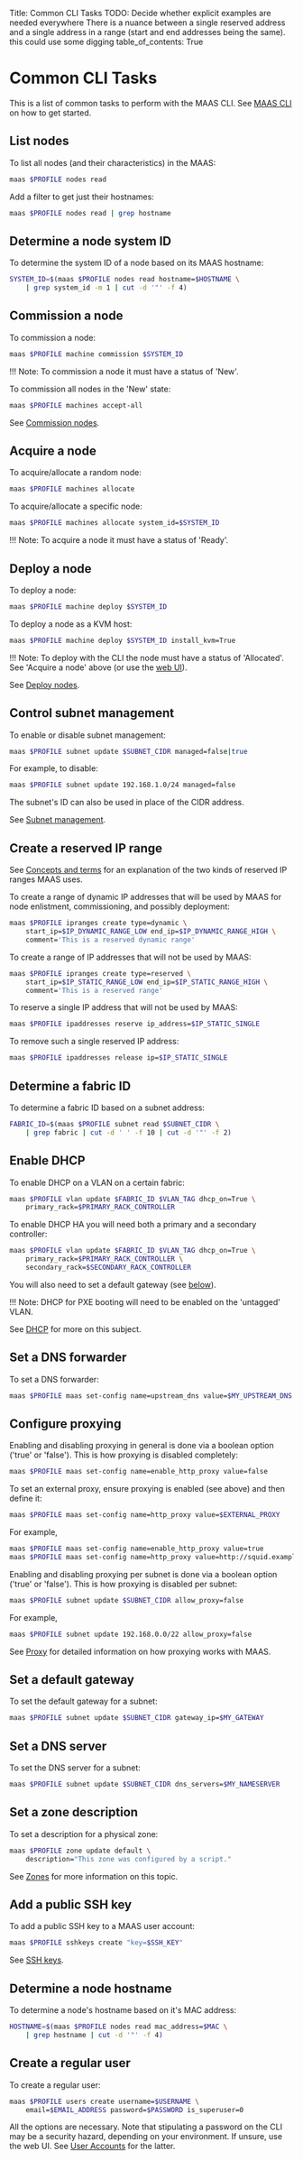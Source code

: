 Title: Common CLI Tasks
TODO:  Decide whether explicit examples are needed everywhere
       There is a nuance between a single reserved address and a single address in a range (start and end addresses being the same). this could use some digging
table_of_contents: True


# Common CLI Tasks

This is a list of common tasks to perform with the MAAS CLI. See
[MAAS CLI][manage-cli] on how to get started.


## List nodes

To list all nodes (and their characteristics) in the MAAS:

```bash
maas $PROFILE nodes read
```

Add a filter to get just their hostnames:

```bash
maas $PROFILE nodes read | grep hostname
```


## Determine a node system ID

To determine the system ID of a node based on its MAAS hostname:

```bash
SYSTEM_ID=$(maas $PROFILE nodes read hostname=$HOSTNAME \
	| grep system_id -m 1 | cut -d '"' -f 4)
```


## Commission a node

To commission a node:

```bash
maas $PROFILE machine commission $SYSTEM_ID
```

!!! Note:
    To commission a node it must have a status of 'New'.


To commission all nodes in the 'New' state:

```bash
maas $PROFILE machines accept-all
```

See [Commission nodes][commission-nodes].


## Acquire a node

To acquire/allocate a random node:

```bash
maas $PROFILE machines allocate
```

To acquire/allocate a specific node:

```bash
maas $PROFILE machines allocate system_id=$SYSTEM_ID
```

!!! Note:
    To acquire a node it must have a status of 'Ready'.


## Deploy a node

To deploy a node:

```bash
maas $PROFILE machine deploy $SYSTEM_ID
```

To deploy a node as a KVM host:

```bash
maas $PROFILE machine deploy $SYSTEM_ID install_kvm=True
```

!!! Note:
    To deploy with the CLI the node must have a status of 'Allocated'. See
    'Acquire a node' above (or use the [web UI][acquire-nodes]).

See [Deploy nodes][deploy-nodes].


## Control subnet management

To enable or disable subnet management:

```bash
maas $PROFILE subnet update $SUBNET_CIDR managed=false|true
```

For example, to disable:

```bash
maas $PROFILE subnet update 192.168.1.0/24 managed=false
```

The subnet's ID can also be used in place of the CIDR address.

See [Subnet management][subnet-management].


## Create a reserved IP range

See [Concepts and terms][concepts-ipranges] for an explanation of the two kinds
of reserved IP ranges MAAS uses.

To create a range of dynamic IP addresses that will be used by MAAS for
node enlistment, commissioning, and possibly deployment:

```bash
maas $PROFILE ipranges create type=dynamic \
	start_ip=$IP_DYNAMIC_RANGE_LOW end_ip=$IP_DYNAMIC_RANGE_HIGH \
	comment='This is a reserved dynamic range'
```

To create a range of IP addresses that will not be used by MAAS:

```bash
maas $PROFILE ipranges create type=reserved \
	start_ip=$IP_STATIC_RANGE_LOW end_ip=$IP_STATIC_RANGE_HIGH \
	comment='This is a reserved range'
```

To reserve a single IP address that will not be used by MAAS:

```bash
maas $PROFILE ipaddresses reserve ip_address=$IP_STATIC_SINGLE
```

To remove such a single reserved IP address:

```bash
maas $PROFILE ipaddresses release ip=$IP_STATIC_SINGLE
```


## Determine a fabric ID

To determine a fabric ID based on a subnet address:

```bash
FABRIC_ID=$(maas $PROFILE subnet read $SUBNET_CIDR \
	| grep fabric | cut -d ' ' -f 10 | cut -d '"' -f 2)
```


## Enable DHCP

To enable DHCP on a VLAN on a certain fabric:

```bash
maas $PROFILE vlan update $FABRIC_ID $VLAN_TAG dhcp_on=True \
	primary_rack=$PRIMARY_RACK_CONTROLLER
```

To enable DHCP HA you will need both a primary and a secondary controller:

```bash
maas $PROFILE vlan update $FABRIC_ID $VLAN_TAG dhcp_on=True \
	primary_rack=$PRIMARY_RACK_CONTROLLER \
	secondary_rack=$SECONDARY_RACK_CONTROLLER 
```

You will also need to set a default gateway (see
[below][anchor__set-a-default-gateway]).

!!! Note: 
    DHCP for PXE booting will need to be enabled on the 'untagged' VLAN.

See [DHCP][dhcp] for more on this subject.


## Set a DNS forwarder

To set a DNS forwarder:

```bash
maas $PROFILE maas set-config name=upstream_dns value=$MY_UPSTREAM_DNS
```


## Configure proxying

Enabling and disabling proxying in general is done via a boolean option ('true'
or 'false'). This is how proxying is disabled completely:

```bash
maas $PROFILE maas set-config name=enable_http_proxy value=false
```

To set an external proxy, ensure proxying is enabled (see above) and then
define it:

```bash
maas $PROFILE maas set-config name=http_proxy value=$EXTERNAL_PROXY
```

For example,

```bash
maas $PROFILE maas set-config name=enable_http_proxy value=true
maas $PROFILE maas set-config name=http_proxy value=http://squid.example.com:3128/
```

Enabling and disabling proxying per subnet is done via a boolean option ('true'
or 'false'). This is how proxying is disabled per subnet:

```bash
maas $PROFILE subnet update $SUBNET_CIDR allow_proxy=false
```

For example,

```bash
maas $PROFILE subnet update 192.168.0.0/22 allow_proxy=false
```

See [Proxy][proxy] for detailed information on how proxying works with MAAS.


## Set a default gateway

To set the default gateway for a subnet:

```bash
maas $PROFILE subnet update $SUBNET_CIDR gateway_ip=$MY_GATEWAY
```


## Set a DNS server

To set the DNS server for a subnet:

```bash
maas $PROFILE subnet update $SUBNET_CIDR dns_servers=$MY_NAMESERVER
```


## Set a zone description

To set a description for a physical zone:

```bash
maas $PROFILE zone update default \
	description="This zone was configured by a script."
```

See [Zones][zones] for more information on this topic.


## Add a public SSH key

To add a public SSH key to a MAAS user account:

```bash
maas $PROFILE sshkeys create "key=$SSH_KEY"
```

See [SSH keys][ssh-keys].


## Determine a node hostname

To determine a node's hostname based on it's MAC address:

```bash
HOSTNAME=$(maas $PROFILE nodes read mac_address=$MAC \
	| grep hostname | cut -d '"' -f 4)
```


## Create a regular user

To create a regular user:

```bash
maas $PROFILE users create username=$USERNAME \
	email=$EMAIL_ADDRESS password=$PASSWORD is_superuser=0
```

All the options are necessary. Note that stipulating a password on the CLI may
be a security hazard, depending on your environment. If unsure, use the web UI.
See [User Accounts][manage-account] for the latter.


<!-- LINKS -->

[manage-cli]: manage-cli.md
[concepts-ipranges]: intro-concepts.md#ip-ranges
[manage-account]: manage-account.md
[zones]: manage-zones.md
[acquire-nodes]: nodes-deploy.md#acquire-nodes
[anchor__set-a-default-gateway]: #set-a-default-gateway
[commission-nodes]: nodes-commission.md
[deploy-nodes]: nodes-deploy.md
[subnet-management]: installconfig-network-subnet-management.md
[dhcp]: installconfig-network-dhcp.md
[proxy]: installconfig-network-proxy.md
[ssh-keys]: manage-account.md#ssh-keys
